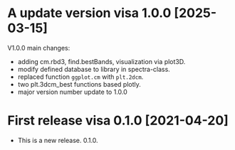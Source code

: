 # A update version visa 1.0.0 [2025-03-15]
V1.0.0 main changes: 
* adding cm.rbd3, find.bestBands, visualization via plot3D.
* modify defined database to library in spectra-class.
* replaced function `ggplot.cm` with `plt.2dcm`.
* two plt.3dcm_best functions based plotly.
* major version number update to 1.0.0

# First release visa 0.1.0  [2021-04-20]

* This is a new release. 0.1.0.
